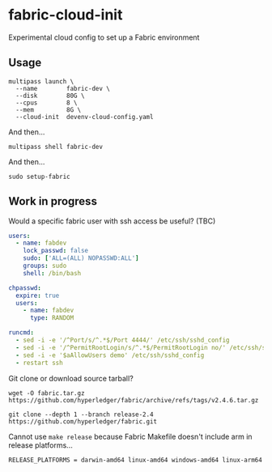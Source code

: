 # fabric-cloud-init

Experimental cloud config to set up a Fabric environment

## Usage

```shell
multipass launch \
  --name        fabric-dev \
  --disk        80G \
  --cpus        8 \
  --mem         8G \
  --cloud-init  devenv-cloud-config.yaml
```

And then...

```shell
multipass shell fabric-dev
```

And then...

```shell
sudo setup-fabric
```

## Work in progress

Would a specific fabric user with ssh access be useful? (TBC)

```yaml
users:
  - name: fabdev
    lock_passwd: false
    sudo: ['ALL=(ALL) NOPASSWD:ALL']
    groups: sudo
    shell: /bin/bash

chpasswd:
  expire: true
  users:
    - name: fabdev
      type: RANDOM

runcmd:
  - sed -i -e '/^Port/s/^.*$/Port 4444/' /etc/ssh/sshd_config
  - sed -i -e '/^PermitRootLogin/s/^.*$/PermitRootLogin no/' /etc/ssh/sshd_config
  - sed -i -e '$aAllowUsers demo' /etc/ssh/sshd_config
  - restart ssh
```

Git clone or download source tarball?

```shell
wget -O fabric.tar.gz https://github.com/hyperledger/fabric/archive/refs/tags/v2.4.6.tar.gz

git clone --depth 1 --branch release-2.4 https://github.com/hyperledger/fabric.git
```

Cannot use `make release` because Fabric Makefile doesn't include arm in release platforms...

```
RELEASE_PLATFORMS = darwin-amd64 linux-amd64 windows-amd64 linux-arm64
```
